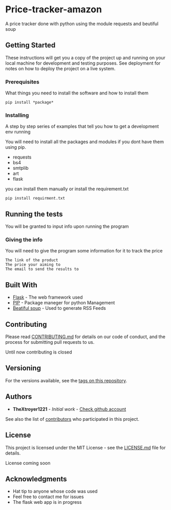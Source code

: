# Price-tracker-amazon

A price tracker done with python using the module requests and beutiful soup

## Getting Started

These instructions will get you a copy of the project up and running on your local machine for development and testing purposes. See deployment for notes on how to deploy the project on a live system.

### Prerequisites

What things you need to install the software and how to install them

```
pip install *package*
```

### Installing

A step by step series of examples that tell you how to get a development env running

You will need to install all the packages and modules if you dont have them using pip.

* requests
* bs4
* smtplib
* art
* flask

you can install them manually or install the requirement.txt

```
pip install requirment.txt
```

## Running the tests

You will be granted to input info upon running the program

### Giving the info

You will need to give the program some information for it to track the price

```
The link of the product
The price your aiming to
The email to send the results to
```

## Built With

* [Flask](https://www.palletsprojects.com/p/flask/) - The web framework used
* [PIP](https://maven.apache.org/) - Package maneger for python Management
* [Beatiful soup](https://https://www.crummy.com/software/BeautifulSoup/bs4/doc/) - Used to generate RSS Feeds

## Contributing

Please read [CONTRIBUTING.md](https://gist.github.com/PurpleBooth/b24679402957c63ec426) for details on our code of conduct, and the process for submitting pull requests to us.

Until now contributing is closed

## Versioning

For the versions available, see the [tags on this repository](https://github.com/your/project/tags). 

## Authors

* **TheXtroyer1221** - *Initial work* - [Check github account](https://github.com/theXtroyer1221)

See also the list of [contributors](https://github.com/theXtroyer1221/Price-tracker-amazon/contributors) who participated in this project.

## License

This project is licensed under the MIT License - see the [LICENSE.md](LICENSE.md) file for details.

License coming soon

## Acknowledgments

* Hat tip to anyone whose code was used
* Feel free to contact me for issues
* The flask web app is in progress

